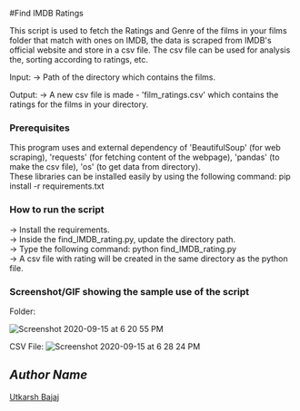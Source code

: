 #Find IMDB Ratings
<!--Remove the below lines and add yours-->
This script is used to fetch the Ratings and Genre of the films
in your films folder that match with ones on IMDB, the data is scraped from IMDB's official website and store in a csv file. The csv file can be used for analysis the, sorting according to ratings, etc.

Input: -> Path of the directory which contains the films.

Output: -> A new csv file is made - 'film_ratings.csv' which contains the ratings for the films in your directory.

### Prerequisites
<!-- Remove the below lines and add yours -->
This program uses and external dependency of 'BeautifulSoup' (for web scraping), 'requests' (for fetching content of the webpage), 'pandas' (to make the csv file), 'os' (to get data from directory). <br>
These libraries can be installed easily by using the following command: pip install -r requirements.txt

### How to run the script
<!--Remove the below lines and add yours -->
-> Install the requirements. <br>
-> Inside the find_IMDB_rating.py, update the directory path.
<br>
-> Type the following command: python find_IMDB_rating.py <br>
-> A csv file with rating will be created in the same directory as the python file. <br>

### Screenshot/GIF showing the sample use of the script
<!--Remove the below lines and add yours -->
Folder:

![Screenshot 2020-09-15 at 6 20 55 PM](https://user-images.githubusercontent.com/44445191/93214776-375f7280-f783-11ea-90a3-dcd29a84d7fc.png)

CSV File:
![Screenshot 2020-09-15 at 6 28 24 PM](https://user-images.githubusercontent.com/44445191/93214767-32022800-f783-11ea-893d-7f45240b6dc5.png)


## *Author Name*
<!--Remove the below lines and add yours -->
[Utkarsh Bajaj](https://github.com/emperor6inch)
